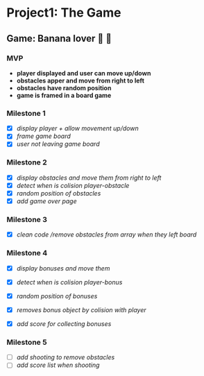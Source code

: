# Project1: The Game

## Game: Banana lover :banana: :yellow_heart:

### MVP
- **player displayed and user can move up/down**
- **obstacles apper and move from right to left**
- **obstacles have random position**
- **game is framed in a board game**

### Milestone 1
- [x] *display player + allow movement up/down*
- [x] *frame game board*
- [x] *user not leaving game board*

### Milestone 2
- [x] *display obstacles and move them from right to left*
- [x] *detect when is colision player-obstacle*
- [x] *random position of obstacles*
- [x] *add game over page*

### Milestone 3
- [x] *clean code /remove obstacles from array when they left board*

### Milestone 4
- [x] *display bonuses and move them*
- [x] *detect when is colision player-bonus*
- [x] *random position of bonuses*
- [x] *removes bonus object by colision with player*
- [x] *add score for collecting bonuses*


### Milestone 5
- [ ] *add shooting to remove obstacles*
- [ ] *add score list when shooting*